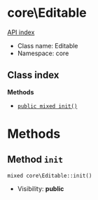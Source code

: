 # core\Editable
[API index](../API-index.md)






* Class name: Editable
* Namespace: core




## Class index


**Methods**
* [`public mixed init()`](#method-init)









# Methods


## Method `init`

```
mixed core\Editable::init()
```





* Visibility: **public**



